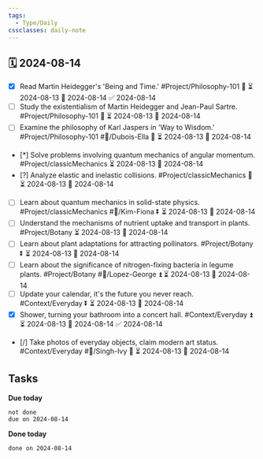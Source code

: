 ```yaml
---
tags:
  - Type/Daily
cssclasses: daily-note
---
```


## 🗓️ 2024-08-14

- [x] Read Martin Heidegger's 'Being and Time.' #Project/Philosophy-101 🔼 ⏳ 2024-08-13 📅 2024-08-14 ✅ 2024-08-14
- [ ] Study the existentialism of Martin Heidegger and Jean-Paul Sartre. #Project/Philosophy-101 🔽 ⏳ 2024-08-13 📅 2024-08-14
- [ ] Examine the philosophy of Karl Jaspers in 'Way to Wisdom.' #Project/Philosophy-101 #👤/Dubois-Ella 🔺 ⏳ 2024-08-13 📅 2024-08-14
- [*] Solve problems involving quantum mechanics of angular momentum. #Project/classicMechanics ⏳ 2024-08-13 📅 2024-08-14
- [?] Analyze elastic and inelastic collisions. #Project/classicMechanics 🔺 ⏳ 2024-08-13 📅 2024-08-14
- [ ] Learn about quantum mechanics in solid-state physics. #Project/classicMechanics #👤/Kim-Fiona ⏬ ⏳ 2024-08-13 📅 2024-08-14
- [ ] Understand the mechanisms of nutrient uptake and transport in plants. #Project/Botany ⏳ 2024-08-13 📅 2024-08-14
- [ ] Learn about plant adaptations for attracting pollinators. #Project/Botany ⏬ ⏳ 2024-08-13 📅 2024-08-14
- [ ] Learn about the significance of nitrogen-fixing bacteria in legume plants. #Project/Botany #👤/Lopez-George ⏫ ⏳ 2024-08-13 📅 2024-08-14
- [ ] Update your calendar, it's the future you never reach. #Context/Everyday ⏬ ⏳ 2024-08-13 📅 2024-08-14
- [x] Shower, turning your bathroom into a concert hall. #Context/Everyday ⏫ ⏳ 2024-08-13 📅 2024-08-14 ✅ 2024-08-14
- [/] Take photos of everyday objects, claim modern art status. #Context/Everyday #👤/Singh-Ivy 🔼 ⏳ 2024-08-13 📅 2024-08-14

## Tasks

**Due today**

```tasks
not done
due on 2024-08-14
```

**Done today**

```tasks
done on 2024-08-14
```
            